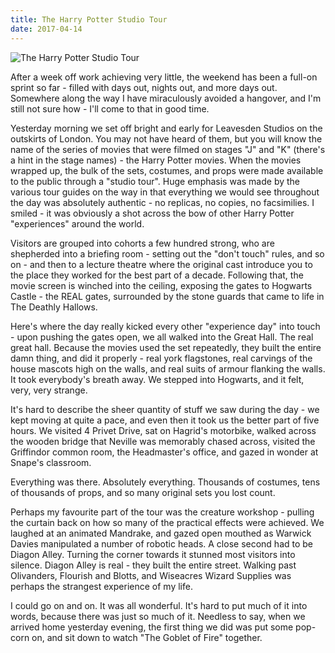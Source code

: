 ```yaml
---
title: The Harry Potter Studio Tour
date: 2017-04-14
---
```


![The Harry Potter Studio Tour](https://source.unsplash.com/Pll7AP6NFpY/1600x900)

After a week off work achieving very little, the weekend has been a full-on sprint so far - filled with days out, nights out, and more days out. Somewhere along the way I have miraculously avoided a hangover, and I'm still not sure how - I'll come to that in good time.

Yesterday morning we set off bright and early for Leavesden Studios on the outskirts of London. You may not have heard of them, but you will know the name of the series of movies that were filmed on stages "J" and "K" (there's a hint in the stage names) - the Harry Potter movies. When the movies wrapped up, the bulk of the sets, costumes, and props were made available to the public through a "studio tour". Huge emphasis was made by the various tour guides on the way in that everything we would see throughout the day was absolutely authentic - no replicas, no copies, no facsimilies. I smiled - it was obviously a shot across the bow of other Harry Potter "experiences" around the world.

Visitors are grouped into cohorts a few hundred strong, who are shepherded into a briefing room - setting out the "don't touch" rules, and so on - and then to a lecture theatre where the original cast introduce you to the place they worked for the best part of a decade. Following that, the movie screen is winched into the ceiling, exposing the gates to Hogwarts Castle - the REAL gates, surrounded by the stone guards that came to life in The Deathly Hallows.

Here's where the day really kicked every other "experience day" into touch - upon pushing the gates open, we all walked into the Great Hall. The real great hall. Because the movies used the set repeatedly, they built the entire damn thing, and did it properly - real york flagstones, real carvings of the house mascots high on the walls, and real suits of armour flanking the walls. It took everybody's breath away. We stepped into Hogwarts, and it felt, very, very strange.

It's hard to describe the sheer quantity of stuff we saw during the day - we kept moving at quite a pace, and even then it took us the better part of five hours. We visited 4 Privet Drive, sat on Hagrid's motorbike, walked across the wooden bridge that Neville was memorably chased across, visited the Griffindor common room, the Headmaster's office, and gazed in wonder at Snape's classroom.

Everything was there. Absolutely everything. Thousands of costumes, tens of thousands of props, and so many original sets you lost count.

Perhaps my favourite part of the tour was the creature workshop - pulling the curtain back on how so many of the practical effects were achieved. We laughed at an animated Mandrake, and gazed open mouthed as Warwick Davies manipulated a number of robotic heads. A close second had to be Diagon Alley. Turning the corner towards it stunned most visitors into silence. Diagon Alley is real - they built the entire street. Walking past Olivanders, Flourish and Blotts, and Wiseacres Wizard Supplies was perhaps the strangest experience of my life.

I could go on and on. It was all wonderful. It's hard to put much of it into words, because there was just so much of it. Needless to say, when we arrived home yesterday evening, the first thing we did was put some pop-corn on, and sit down to watch "The Goblet of Fire" together.